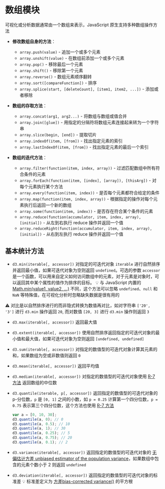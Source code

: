 # 数组模块
可视化或分析数据通常由一个数组来表示，JavaScript 原生支持多种数组操作方法

* **修改数组自身的方法**：
    * `array.push(value)` - 追加一个或多个元素
    * `array.unshift(value)` - 在数组前添加一个或多个元素
    * `array.pop()` - 移除最后一个元素
    * `array.shift()` - 移除第一个元素
    * `array.reverse()` - 数组元素顺序翻转
    * `array.sort([compareFunction])` - 排序
    * `array.splice(start, [deleteCount], [item1, item2, ...])` - 添加或者移除

* **数组的存取方法**：

    * `array.concat(arg1, arg2...)` - 将数组与数组或值合并
    * `array.join([glue])` - 用指定的分隔符将数组元素连接起来转为一个字符串
    * `array.slice(begin, [end])` - 提取切片
    * `array.indexOf(item, [from])` - 找出指定元素的索引
    * `array.lastIndexOf(item, [from])` - 找出指定元素的最后一个索引

* **数组的迭代方法**：

    * `array.filter(function(item, index, array))` - 过滤匹配数组中所有符合条件的元素
    * `array.forEach(function(item, [index], [array]), [thisArg])` - 对每个元素执行某个方法
    * `array.every(function(item, index))` - 是否每个元素都符合给定的条件
    * `array.map(function(item, index, array))` - 根据指定的操作对每个元素执行后返回一个新的数组
    * `array.some(function(item, index))` - 是否存在符合某个条件的元素
    * `array.reduce(function(accumulator, item, index, array), [initial])` - 从左到右执行 reduce 操作并返回一个值
    * `array.reduceRight(function(accumulator, item, index, array), [initial])` - 从右到左执行 reduce 操作并返回一个值

## 基本统计方法
* `d3.min(iterable[, accessor])` 对指定的可迭代对象 `iterable` 进行自然排序并返回最小值，如果可迭代对象为空则返回 `undefined`。可选的参数 `accessor` 是一个函数，可以用来自定义如何访问数组中的元素，对于元素是对象时，可以返回其中某个属性的值作为排序的目标。
:bulb: 与 JavaScript 内置的 [Math.min(value1, value2, ...)](https://developer.mozilla.org/en/JavaScript/Reference/Global_Objects/Math/min) 不同，这个方法可以忽略 `undefined`、`null` 和 `NaN` 等特殊值，在可视化分析时忽略缺失数据是很有用的

:warning: 对比是以自然排序进行的而非隐式转换为数值再对比，如对字符串 `['20', '3']` 进行 `d3.min` 操作返回 `20`, 而对数值 `[20, 3]` 进行 `d3.min` 操作则返回 `3`

* `d3.max(iterable[, accessor])` 返回最大值
* `d3.extent(iterable[, accessor])` 使用自然排序返回指定的可迭代对象的最小值和最大值，如果可迭代对象为空则返回 `[undefined, undefined]`
* `d3.sum(iterable[, accessor])` 对指定的数值型的可迭代对象计算其元素的和，如果数组为空或非数值则返回 `0`
* `d3.mean(iterable[, accessor])` 返回平均值
* `d3.median(iterable[, accessor])` 对指定的数值型的可迭代对象使用 [R-7 方法](https://en.wikipedia.org/wiki/Quantile#Estimating_quantiles_from_a_sample) 返回数组的中位数
* `d3.quantile(iterable, p[, accessor])` 返回指定的数值型的可迭代对象的 p-分位数，`p` 是 `[0, 1]` 之间的小数，如 `p = 0.25` 计算第一个四分位数，`p = 0.75` 表示第三个四分位数，这个方法也使用 [R-7 方法](http://en.wikipedia.org/wiki/Quantile#Quantiles_of_a_population)

    ```js
    var a = [0, 10, 30];
    d3.quantile(a, 0); // 0
    d3.quantile(a, 0.5); // 10
    d3.quantile(a, 1); // 30
    d3.quantile(a, 0.25); // 5
    d3.quantile(a, 0.75); // 20
    d3.quantile(a, 0.1); // 2
    ```

* `d3.variance(iterable[, accessor])` 返回指定的数值型的可迭代对象的 [无偏估计方差 unbiased estimator of the population variance](http://mathworld.wolfram.com/SampleVariance.html)，如果数组中包含的元素个数小于 2 则返回 `undefined`
* `d3.deviation(iterable[, accessor])` 返回指定的数值型的可迭代对象的标准差
:bulb: 标准差定义为 [方差bias-corrected variance()](https://d3js.org.cn/document/d3-array/#variance) 的平方根